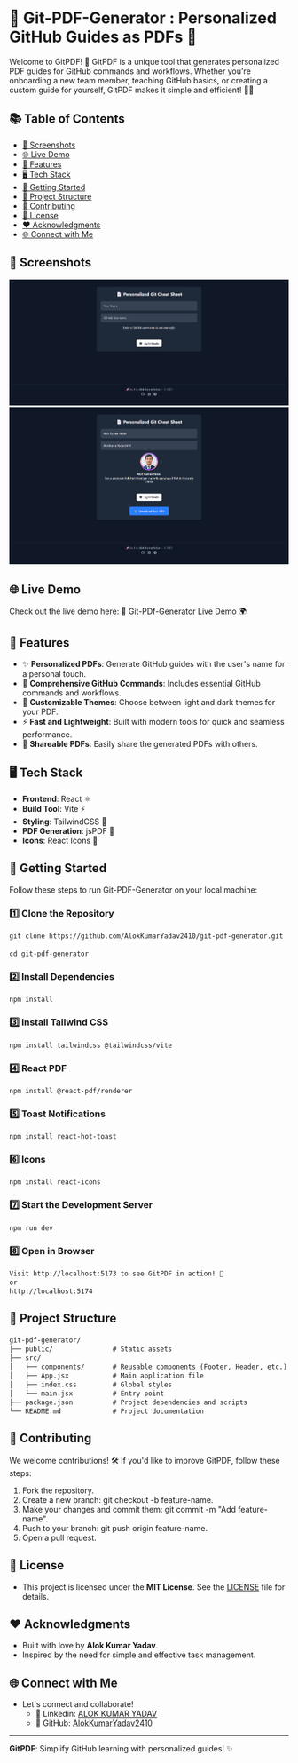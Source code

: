 # 📄 Git-PDF-Generator : Personalized GitHub Guides as PDFs 🚀

Welcome to GitPDF! 🎉 GitPDF is a unique tool that generates personalized PDF guides for GitHub commands and workflows. Whether you're onboarding a new team member, teaching GitHub basics, or creating a custom guide for yourself, GitPDF makes it simple and efficient! 💼✨


## 📚 Table of Contents

- [🎨 Screenshots](#-screenshots)  
- [🌐 Live Demo](#-live-demo)  
- [🌟 Features](#-features)  
- [🖥️ Tech Stack](#️-tech-stack)  
- [🚀 Getting Started](#-getting-started)  
- [📂 Project Structure](#-project-structure)  
- [🤝 Contributing](#-contributing)  
- [📜 License](#-license)  
- [❤️ Acknowledgments](#%EF%B8%8F-acknowledgments)  
- [🌐 Connect with Me](#-connect-with-me)

## 🎨 Screenshots

<img alt="Home Page" src="/src/assets/home.png">
<img alt="githubuser" src="/src/assets/user.png">

## 🌐 Live Demo
Check out the live demo here: 🔗 [Git-PDf-Generator Live Demo](https://git-pdf-generator.vercel.app) 🌍

## 🌟 Features

- ✨ **Personalized PDFs**: Generate GitHub guides with the user's name for a personal touch.
- 📄 **Comprehensive GitHub Commands**: Includes essential GitHub commands and workflows.
- 🎨 **Customizable Themes**: Choose between light and dark themes for your PDF.
- ⚡ **Fast and Lightweight**: Built with modern tools for quick and seamless performance.
- 🔗 **Shareable PDFs**: Easily share the generated PDFs with others.


## 🖥️ Tech Stack

- **Frontend**: React ⚛️  
- **Build Tool**: Vite ⚡  
- **Styling**: TailwindCSS 🎨  
- **PDF Generation**: jsPDF 📄
- **Icons**: React Icons 🚀

## 🚀 Getting Started

Follow these steps to run Git-PDF-Generator on your local machine:

### 1️⃣ Clone the Repository
    git clone https://github.com/AlokKumarYadav2410/git-pdf-generator.git
    
    cd git-pdf-generator

### 2️⃣ Install Dependencies
    npm install

### 3️⃣ Install Tailwind CSS
    npm install tailwindcss @tailwindcss/vite

### 4️⃣ React PDF
    npm install @react-pdf/renderer

### 5️⃣ Toast Notifications
    npm install react-hot-toast

### 6️⃣ Icons
    npm install react-icons

### 7️⃣ Start the Development Server
    npm run dev

### 8️⃣ Open in Browser
    Visit http://localhost:5173 to see GitPDF in action! 🎉
    or
    http://localhost:5174

## 📂 Project Structure

    git-pdf-generator/
    ├── public/               # Static assets
    ├── src/
    │   ├── components/       # Reusable components (Footer, Header, etc.)
    │   ├── App.jsx           # Main application file
    │   ├── index.css         # Global styles
    │   └── main.jsx          # Entry point
    ├── package.json          # Project dependencies and scripts
    └── README.md             # Project documentation



## 🤝 Contributing
We welcome contributions! 🛠️ If you'd like to improve GitPDF, follow these steps:

1. Fork the repository.
2. Create a new branch: git checkout -b feature-name.
3. Make your changes and commit them: git commit -m "Add feature-name".
4. Push to your branch: git push origin feature-name.
5. Open a pull request.

## 📜 License
- This project is licensed under the **MIT License**. See the [LICENSE](LICENSE) file for details.

## ❤️ Acknowledgments
- Built with love by **Alok Kumar Yadav**.
- Inspired by the need for simple and effective task management.

## 🌐 Connect with Me
- Let's connect and collaborate!
    - 📧 Linkedin: [ALOK KUMAR YADAV](https://www.linkedin.com/in/alokkumaryadav2410) 
    - 🐙 GitHub: [AlokKumarYadav2410](https://github.com/AlokKumarYadav2410)

---
**GitPDF**: Simplify GitHub learning with personalized guides! ✨


